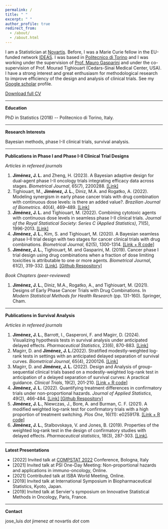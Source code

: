 ```yaml
---
permalink: /
title: " "
excerpt: " "
author_profile: true
redirect_from: 
  - /about/
  - /about.html
---
```


I am a Statistician at [Novartis](https://www.novartis.com). Before, I was a Marie Curie fellow in the EU-funded network [IDEAS](https://www.ideas-itn.eu). I was based in [Politecnico di Torino](https://polito.it) and I was working under the supervision of [Prof. Mauro Gasparini](http://calvino.polito.it/~gasparini/) and under the co-supervision of Prof. Mourad Tighiouart (Cedars-Sinai Medical Center, USA). I have a strong interest and great enthusiasm for methodological research to improve efficiency of the design and analysis of clinical trials. See my [Google scholar](https://scholar.google.com/citations?user=odd6u8wAAAAJ&hl=es) profile.

[Download full CV](https://jjimenezm1989.github.io/images/Jimenez_CV.pdf)

<!-- blank line -->
----
<!-- blank line -->

**Education**

PhD in Statistics (2018) -- Politecnico di Torino, Italy.

<!-- blank line -->
----
<!-- blank line -->

**Research Interests**

Bayesian methods, phase I-II clinical trials, survival analysis.

<!-- blank line -->
----
<!-- blank line -->

**Publications in Phase I and Phase I-II Clinical Trial Designs**

_Articles in refereed journals_
1. **Jiménez, J. L.** and Zheng, H. (2023). A Bayesian adaptive design for dual-agent phase I-II oncology trials integrating efficacy data across stages. *Biometrical Journal*, 65(7), 2200288. [[Link]](https://onlinelibrary.wiley.com/doi/10.1002/bimj.202200288)
1. Tighiouart, M., **Jiménez, J. L.**, Diniz, M.A. and Rogatko, A. (2022). Modeling synergism in early phase cancer trials with drug combination with continuous dose levels: is there an added value?. *Brazilian Journal of Biometrics*. 40(4), 469–489. [[Link]](https://arxiv.org/pdf/2208.05726.pdf)
1. **Jiménez, J. L.** and Tighiouart, M. (2022). Combining cytotoxic agents with continuous dose levels in seamless phase I-II clinical trials. *Journal of the Royal Statistical Society: Series C (Applied Statistics)*, 71(5), 1996-2013. [[Link]](https://rss.onlinelibrary.wiley.com/doi/10.1111/rssc.12598)
1. **Jiménez, J. L.**, Kim, S. and Tighiouart, M. (2020). A Bayesian seamless phase I–II trial design with two stages for cancer clinical trials with drug combinations. *Biometrical Journal*, 62(5), 1300-1314. [[Link + R code]](https://onlinelibrary.wiley.com/doi/full/10.1002/bimj.201900095?casa_token=sn9c3PkXFm4AAAAA%3AA_cdX7jLOEMZLmuupUTm7mdNBE4fIh82Y5evsYS0IMmMVM1nc1wTBTnA8ecqUnXEPgR8xVskQfvjNg)
1. **Jiménez, J. L.**, Tighiouart, M. and Gasparini, M. (2019). Cancer phase I trial design using drug combinations when a fraction of dose limiting toxicities is attributable to one or more agents. *Biometrical Journal*, 61(2), 319-332. [[Link]](https://onlinelibrary.wiley.com/doi/full/10.1002/bimj.201700166?casa_token=JBD1OhePX8kAAAAA%3A8mlDCuaRAPMAYWz9Q-gmVYvfZ-qcZ68-o-fnryk2mG6E_553qZAKgyg-Ds4rgB2bbbI4R8uyOPaKlw). [[Github Respository]](https://github.com/jjimenezm1989/Partial-toxicity-attributions-in-drug-combination-trials)
    
_Book Chapters (peer-reviewed)_

1. **Jiménez, J. L.**, Diniz, M.A., Rogatko, A., and Tighiouart, M. (2021). Designs of Early Phase Cancer Trials with Drug Combinations. In *Modern Statistical Methods for Health Research* (pp. 131-160). Springer, Cham.
<!-- blank line -->
----
<!-- blank line -->

**Publications in Survival Analysis**

_Articles in refereed journals_

1. **Jiménez, J. L.**, Barrott, I., Gasperoni, F. and Magirr, D. (2024). Visualizing hypothesis tests in survival analysis under anticipated delayed effects. *Pharmaceutical Statistics*, 23(6), 870-883. [[Link]](https://onlinelibrary.wiley.com/doi/10.1002/pst.2393)
1. Magirr, D. and **Jiménez, J. L.**(2022). Stratified modestly-weighted log-rank tests in settings with an anticipated delayed separation of survival curves. *Biometrical Journal*, 65(4), 2200126. [[Link]](https://onlinelibrary.wiley.com/doi/10.1002/bimj.202200126)
1. Magirr, D. and **Jiménez, J. L.** (2022). Design and Analysis of group-sequential clinical trials based on a modestly-weighted log-rank test in anticipation of a delayed separation of survival curves: A practical guidance. *Clinical Trials*, 19(2), 201-210. [[Link + R code]](https://doi.org/10.1177/17407745211072848)
1. **Jiménez, J. L.** (2022). Quantifying treatment differences in confirmatory trials under non-proportional hazards. *Journal of Applied Statistics*, 49(2), 466-484. [[Link]](https://www.tandfonline.com/doi/abs/10.1080/02664763.2020.1815673) [[Github Respository]](https://github.com/jjimenezm1989/Quantifying-treatment-differences-in-confirmatory-trials-under-non-proportional-hazards)
1. **Jiménez, J. L.**, Niewczas, J., Bore, A. and Burman, C. F. (2021). A modified weighted log-rank test for confirmatory trials with a high proportion of treatment switching. *Plos One*, 16(11): e0259178. [[Link + R code]](https://journals.plos.org/plosone/article?id=10.1371/journal.pone.0259178)
1. **Jiménez, J. L.**, Stalbovskaya, V. and Jones, B. (2019). Properties of the weighted log‐rank test in the design of confirmatory studies with delayed effects. *Pharmaceutical statistics*, 18(3), 287-303. [[Link]](https://onlinelibrary.wiley.com/doi/full/10.1002/pst.1923?casa_token=0es2RiRRqcMAAAAA%3AMS_PW064Z15s-rLIOB95JUByGc-t_3Mu7nrcfdeJ5QbVQIv0FHWcrnd_0PGu7Aw6qCLW5lhiIt41Tg).

<!-- blank line -->
----
<!-- blank line -->

**Latest Presentations**
* [2022] Invited talk at [COMPSTAT 2022](http://www.compstat2022.org) Conference, Bologna, Italy
* [2021] Invited talk at PSI One-Day Meeting: Non-proportional hazards and applications in immuno-oncology, Online.
* [2021] Contributed talk at ISBA World Meeting, Online.
* [2019] Invited talk at International Symposium in Biopharmaceutical Statistics, Kyoto, Japan.
* [2019] Invited talk at Servier's symposium on Innovative Statistical Methods in Oncology, Paris, France.

<!-- blank line -->
----
<!-- blank line -->

**Contact**

jose_luis *dot* jimenez *at* novartis *dot* com

